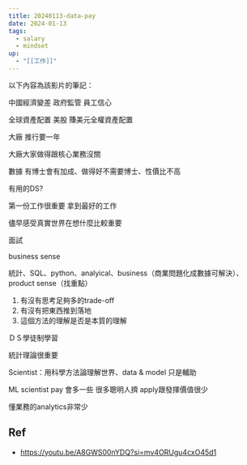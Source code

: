 ```yaml
---
title: 20240113-data-pay
date: 2024-01-13
tags:
  - salary
  - mindset
up:
  - "[[工作]]"
---
```

以下內容為該影片的筆記：

中國經濟變差 政府監管 員工信心

全球資產配置 美股 賺美元全權資產配置

大廠 推行要一年

大廠大家做得跟核心業務沒關

數據 有博士會有加成、做得好不需要博士、性價比不高

有用的DS?

第一份工作很重要 拿到最好的工作

儘早感受真實世界在想什麼比較重要

面試

business sense

統計、SQL、python、analyical、business（商業問題化成數據可解決）、product sense（找重點）

1. 有沒有思考足夠多的trade-off
2. 有沒有把東西推到落地
3. 這個方法的理解是否是本質的理解

ＤＳ學徒制學習

統計理論很重要

Scientist：用科學方法論理解世界、data & model 只是輔助

ML scientist pay 會多一些 很多聰明人擠 apply跟發揮價值很少

懂業務的analytics非常少
## Ref
- https://youtu.be/A8GWS00nYDQ?si=mv4ORUgu4cxO45d1
